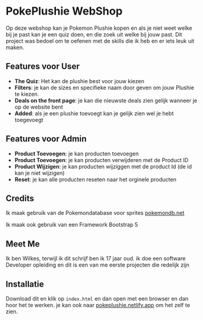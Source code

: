 # PokePlushie WebShop

Op deze webshop kan je Pokemon Plushie kopen en als je niet weet welke bij je past kan je een quiz doen, en die zoek uit welke bij jouw past.
Dit project was bedoel om te oefenen met de skills die ik heb en er iets leuk uit maken.

## Features voor User

- **The Quiz**: Het kan de plushie best voor jouw kiezen
- **Filters**: je kan de sizes en specifieke naam door geven om jouw Plushie te kiezen.
- **Deals on the front page**: je kan die nieuwste deals zien gelijk wanneer je op de website bent
- **Added**: als je een plushie toevoegt kan je gelijk zien wel je hebt toegevoegt 

## Features voor Admin

- **Product Toevoegen**: je kan producten toevoegen
- **Product Toevoegen**: je kan producten verwijderen met de Product ID
- **Product Wijzigen**: je kan producten wijziggen met de product Id (de id kan je niet wijzigen)
- **Reset**: je kan alle producten reseten naar het orginele producten

## Credits

Ik maak gebruik van de Pokemondatabase voor sprites [pokemondb.net](https://pokemondb.net/sprites#gen5)

Ik maak ook gebruik van een Framework Bootstrap 5

## Meet Me

Ik ben Wilkes, terwijl ik dit schrijf ben ik 17 jaar oud.
ik doe een software Developer opleiding en dit is een van me eerste projecten die redelijk zijn


## Installatie

Download dit en klik op `index.html` en dan open met een browser en dan hoor het te werken.
je kan ook naar [pokeplushie.netlify.app](https://pokeplushie.netlify.app/) om het zelf te zien.